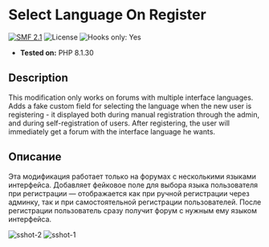 # Select Language On Register
[![SMF 2.1](https://img.shields.io/badge/SMF-2.1-ed6033.svg?style=flat)](https://github.com/SimpleMachines/SMF2.1)
![License](https://img.shields.io/github/license/dragomano/select-language-on-register)
![Hooks only: Yes](https://img.shields.io/badge/Hooks%20only-YES-blue)

* **Tested on:** PHP 8.1.30

## Description
This modification only works on forums with multiple interface languages. Adds a fake custom field for selecting the language when the new user is registering - it displayed both during manual registration through the admin, and during self-registration of users. After registering, the user will immediately get a forum with the interface language he wants.

## Описание
Эта модификация работает только на форумах с несколькими языками интерфейса. Добавляет фейковое поле для выбора языка пользователя при регистрации — отображается как при ручной регистрации через админку, так и при самостоятельной регистрации пользователей. После регистрации пользователь сразу получит форум с нужным ему языком интерфейса.

![sshot-2](https://user-images.githubusercontent.com/229402/230100603-1955217c-996f-4742-91af-34c651b905ee.png)
![sshot-1](https://user-images.githubusercontent.com/229402/230100612-9845eae0-43d8-4668-8a66-eb96d391561b.png)
